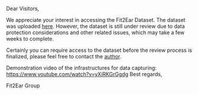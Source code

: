 Dear Visitors,

We appreciate your interest in accessing the Fit2Ear Dataset. The dataset was uploaded [here](https://www.radar-service.eu/radar/en/dataset/LuEUQApwxQrvGfKm?token=SYlvgUzVOkJKorIUJICw#). However, the dataset is still under review due to data protection considerations and other related issues, which may take a few weeks to complete.

Certainly you can require access to the dataset before the review process is finalized, please feel free to contact the [author](mailto:haibin.zhao@kit.edu).

Demonstration video of the infrastructures for data capturing: https://www.youtube.com/watch?v=yXiRKGrGgdg
Best regards,

Fit2Ear Group
